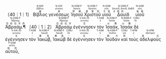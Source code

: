 〔40｜1｜1〕 <RUBY><ruby><ruby>Βίβλος<rt>譜</rt></ruby><rt>βίβλος</rt></ruby><rt>N-NSF</rt></RUBY>  <RUBY><ruby><ruby>γενέσεως<rt>家</rt></ruby><rt>γένεσις</rt></ruby><rt>N-GSF</rt></RUBY>  <RUBY><ruby><ruby>Ἰησοῦ<rt>耶穌</rt></ruby><rt>Ἰησοῦς</rt></ruby><rt>N-GSM-P</rt></RUBY>  <RUBY><ruby><ruby>Χριστοῦ<rt>基督的</rt></ruby><rt>Χριστός</rt></ruby><rt>N-GSM-T</rt></RUBY>  <RUBY><ruby><ruby>υἱοῦ<rt>子孫</rt></ruby><rt>υἱός</rt></ruby><rt>N-GSM</rt></RUBY>  <RUBY><ruby><ruby>Δαυὶδ<rt>大衛的</rt></ruby><rt>Δαυείδ, Δαυίδ, Δαβίδ</rt></ruby><rt>N-GSM-P</rt></RUBY>  <RUBY><ruby><ruby>υἱοῦ<rt>後裔</rt></ruby><rt>υἱός</rt></ruby><rt>N-GSM</rt></RUBY>  <RUBY><ruby><ruby>Ἀβραάμ.¶<rt>亞伯拉罕的</rt></ruby><rt>Ἀβραάμ</rt></ruby><rt>N-GSM-P</rt></RUBY> 〔40｜1｜2〕 <RUBY><ruby><ruby>Ἀβραὰμ<rt>亞伯拉罕</rt></ruby><rt>Ἀβραάμ</rt></ruby><rt>N-NSM-P</rt></RUBY>  <RUBY><ruby><ruby>ἐγέννησεν<rt>生</rt></ruby><rt>γεννάω</rt></ruby><rt>V-AAI-3S</rt></RUBY>  <RUBY><ruby><ruby>τὸν<rt>-</rt></ruby><rt>ὁ</rt></ruby><rt>T-ASM</rt></RUBY>  <RUBY><ruby><ruby>Ἰσαάκ‚<rt>以撒</rt></ruby><rt>Ἰσαάκ</rt></ruby><rt>N-ASM-P</rt></RUBY>  <RUBY><ruby><ruby>Ἰσαὰκ<rt>以撒</rt></ruby><rt>Ἰσαάκ</rt></ruby><rt>N-NSM-P</rt></RUBY>  <RUBY><ruby><ruby>δὲ<rt>-</rt></ruby><rt>δέ</rt></ruby><rt>CONJ</rt></RUBY>  <RUBY><ruby><ruby>ἐγέννησεν<rt>生</rt></ruby><rt>γεννάω</rt></ruby><rt>V-AAI-3S</rt></RUBY>  <RUBY><ruby><ruby>τὸν<rt>-</rt></ruby><rt>ὁ</rt></ruby><rt>T-ASM</rt></RUBY>  <RUBY><ruby><ruby>Ἰακώβ‚<rt>雅各</rt></ruby><rt>Ἰακώβ</rt></ruby><rt>N-ASM-P</rt></RUBY>  <RUBY><ruby><ruby>Ἰακὼβ<rt>雅各</rt></ruby><rt>Ἰακώβ</rt></ruby><rt>N-NSM-P</rt></RUBY>  <RUBY><ruby><ruby>δὲ<rt>-</rt></ruby><rt>δέ</rt></ruby><rt>CONJ</rt></RUBY>  <RUBY><ruby><ruby>ἐγέννησεν<rt>生</rt></ruby><rt>γεννάω</rt></ruby><rt>V-AAI-3S</rt></RUBY>  <RUBY><ruby><ruby>τὸν<rt>-</rt></ruby><rt>ὁ</rt></ruby><rt>T-ASM</rt></RUBY>  <RUBY><ruby><ruby>Ἰούδαν<rt>猶大</rt></ruby><rt>Ἰούδας</rt></ruby><rt>N-ASM-P</rt></RUBY>  <RUBY><ruby><ruby>καὶ<rt>和</rt></ruby><rt>καί</rt></ruby><rt>CONJ</rt></RUBY>  <RUBY><ruby><ruby>τοὺς<rt>-</rt></ruby><rt>ὁ</rt></ruby><rt>T-APM</rt></RUBY>  <RUBY><ruby><ruby>ἀδελφοὺς<rt>弟兄</rt></ruby><rt>ἀδελφός</rt></ruby><rt>N-APM</rt></RUBY>  <RUBY><ruby><ruby>αὐτοῦ‚<rt>他的</rt></ruby><rt>αὐτός</rt></ruby><rt>P-GSM</rt></RUBY> 
